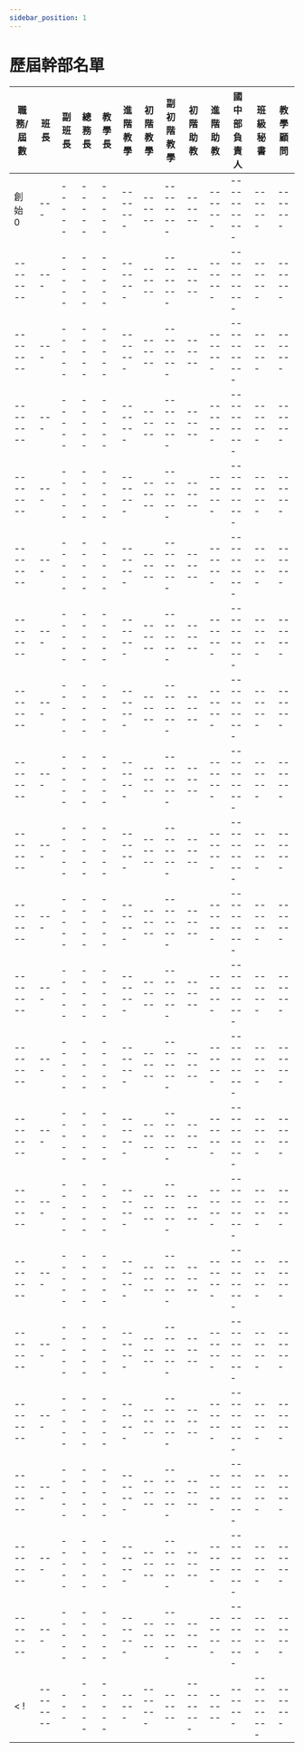 ```yaml
---
sidebar_position: 1
---
```


# 歷屆幹部名單



| 職務/屆數 | 班長 | 副班長 | 總務長 | 教學長 | 進階教學 | 初階教學 | 副初階教學 | 初階助教 | 進階助教 | 國中部 負責人 | 班級 秘書 | 教學 顧問 |
| --- | --- | ----- | ----- | ----- | ------- | ------ | --------- | ------ | ------- | ----------- | ------- | ------- |
| 創始 0 | --- | ----- | ----- | ----- | ------- | ------ | --------- | ------ | ------- | ----------- | ------- | ------- |
| -------- | --- | ----- | ----- | ----- | ------- | ------ | --------- | ------ | ------- | ----------- | ------- | ------- |
| -------- | --- | ----- | ----- | ----- | ------- | ------ | --------- | ------ | ------- | ----------- | ------- | ------- |
| -------- | --- | ----- | ----- | ----- | ------- | ------ | --------- | ------ | ------- | ----------- | ------- | ------- |
| -------- | --- | ----- | ----- | ----- | ------- | ------ | --------- | ------ | ------- | ----------- | ------- | ------- |
| -------- | --- | ----- | ----- | ----- | ------- | ------ | --------- | ------ | ------- | ----------- | ------- | ------- |
| -------- | --- | ----- | ----- | ----- | ------- | ------ | --------- | ------ | ------- | ----------- | ------- | ------- |
| -------- | --- | ----- | ----- | ----- | ------- | ------ | --------- | ------ | ------- | ----------- | ------- | ------- |
| -------- | --- | ----- | ----- | ----- | ------- | ------ | --------- | ------ | ------- | ----------- | ------- | ------- |
| -------- | --- | ----- | ----- | ----- | ------- | ------ | --------- | ------ | ------- | ----------- | ------- | ------- |
| -------- | --- | ----- | ----- | ----- | ------- | ------ | --------- | ------ | ------- | ----------- | ------- | ------- |
| -------- | --- | ----- | ----- | ----- | ------- | ------ | --------- | ------ | ------- | ----------- | ------- | ------- |
| -------- | --- | ----- | ----- | ----- | ------- | ------ | --------- | ------ | ------- | ----------- | ------- | ------- |
| -------- | --- | ----- | ----- | ----- | ------- | ------ | --------- | ------ | ------- | ----------- | ------- | ------- |
| -------- | --- | ----- | ----- | ----- | ------- | ------ | --------- | ------ | ------- | ----------- | ------- | ------- |
| -------- | --- | ----- | ----- | ----- | ------- | ------ | --------- | ------ | ------- | ----------- | ------- | ------- |
| -------- | --- | ----- | ----- | ----- | ------- | ------ | --------- | ------ | ------- | ----------- | ------- | ------- |
| -------- | --- | ----- | ----- | ----- | ------- | ------ | --------- | ------ | ------- | ----------- | ------- | ------- |
| -------- | --- | ----- | ----- | ----- | ------- | ------ | --------- | ------ | ------- | ----------- | ------- | ------- |
| -------- | --- | ----- | ----- | ----- | ------- | ------ | --------- | ------ | ------- | ----------- | ------- | ------- |
| -------- | --- | ----- | ----- | ----- | ------- | ------ | --------- | ------ | ------- | ----------- | ------- | ------- |
< !| -------- | --- | ----- | ----- | ----- | ------- | ------ | --------- | ------ | ------- | ----------- | ------- | ------- |>
